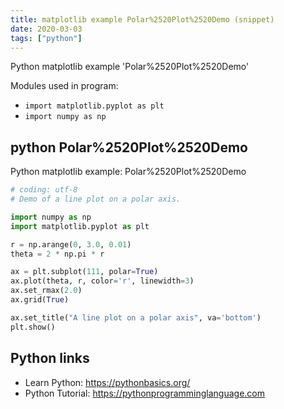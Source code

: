 ```yaml
---
title: matplotlib example Polar%2520Plot%2520Demo (snippet)
date: 2020-03-03
tags: ["python"]
---
```

Python matplotlib example 'Polar%2520Plot%2520Demo'


Modules used in program: 
* `import matplotlib.pyplot as plt`
* `import numpy as np`

## python Polar%2520Plot%2520Demo

Python matplotlib example: Polar%2520Plot%2520Demo

```python
# coding: utf-8
# Demo of a line plot on a polar axis.

import numpy as np
import matplotlib.pyplot as plt

r = np.arange(0, 3.0, 0.01)
theta = 2 * np.pi * r

ax = plt.subplot(111, polar=True)
ax.plot(theta, r, color='r', linewidth=3)
ax.set_rmax(2.0)
ax.grid(True)

ax.set_title("A line plot on a polar axis", va='bottom')
plt.show()

```

## Python links

- Learn Python: https://pythonbasics.org/
- Python Tutorial: https://pythonprogramminglanguage.com
